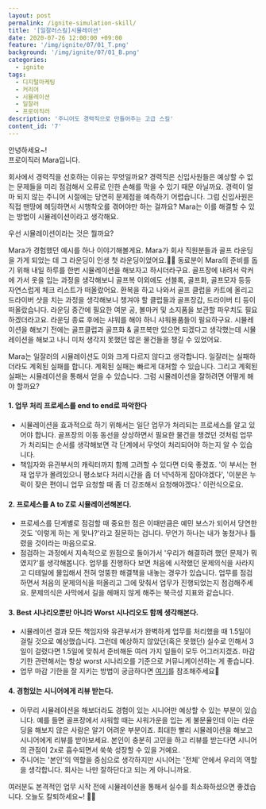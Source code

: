 ```yaml
---
layout: post
permalink: /ignite-simulation-skill/
title: '[일잘러스킬]시뮬레이션'
date: 2020-07-26 12:00:00 +09:00
feature: '/img/ignite/07/01_T.png'
background: '/img/ignite/07/01_B.png'
categories:
  - ignite
tags:
  - 디지털마케팅
  - 커리어
  - 시뮬레이션
  - 일잘러
  - 프로이직러
description: '주니어도 경력직으로 만들어주는 고급 스킬'
content_id: '7'
---
```


안녕하세요~!<br>
프로이직러 Mara입니다.

회사에서 경력직을 선호하는 이유는 무엇일까요? 경력직은 신입사원들은 예상할 수 없는 문제들을 미리 점검해서 오류로 인한 손해를 막을 수 있기 때문 아닐까요. 경력이 얼마 되지 않는 주니어 시절에는 당연히 문제점을 예측하기 어렵습니다. 그럼 신입사원은 직접 맨땅에 헤딩하면서 시행착오를 겪어야만 하는 걸까요? Mara는 이를 해결할 수 있는 방법이 시뮬레이션이라고 생각해요. 

우선 시뮬레이션이라는 것은 뭘까요? 

Mara가 경험했던 예시를 하나 이야기해볼게요. Mara가 회사 직원분들과 골프 라운딩을 가게 되었는 데 그 라운딩이 인생 첫 라운딩이었어요.🏌️‍♀️ 동료분이 Mara의 준비를 돕기 위해 내일 하루를 한번 시뮬레이션을 해보자고 하시더라구요. 골프장에 내려서 락커에 가서 옷을 입는 과정을 생각해보니 골프복 이외에도 선블록, 골프화, 골프모자 등등 자연스럽게 체크 리스트가 떠올랐어요. 환복을 하고 나와서 골프 클럽을 카트에 올리고 드라이버 샷을 치는 과정을 생각해보니 챙겨야 할 클럽들과 골프장갑, 드라이버 티 등이 떠올랐습니다. 라운딩 중간에 필요한 여분 공, 볼마커 및 소지품을 보관할 파우치도 필요하겠더라고요. 라운딩 종료 후에는 샤워를 해야 하니 샤워용품들이 필요하구요. 시뮬레이션을 해보기 전에는 골프클럽과 골프화 & 골프복만 있으면 되겠다고 생각했는데 시뮬레이션을 해보고 나니 미처 생각지 못했던 많은 물건들을 챙길 수 있었어요. 

Mara는 일잘러의 시뮬레이션도 이와 크게 다르지 않다고 생각합니다. 일잘러는 실패하더라도 계획된 실패를 합니다. 계획된 실패는 빠르게 대처할 수 있습니다. 그리고 계획된 실패는 시뮬레이션을 통해서 얻을 수 있습니다. 
그럼 시뮬레이션을 잘하려면 어떻게 해야 할까요? 

#### 1. 업무 처리 프로세스를 end to end로 파악한다

- 시뮬레이션을 효과적으로 하기 위해서는 일단 업무가 처리되는 프로세스를 알고 있어야 합니다. 골프장의 이동 동선을 상상하면서 필요한 물건을 챙겼던 것처럼 업무가 처리되는 순서를 생각해보면 각 단계에서 무엇이 처리되어야 하는지 알 수 있습니다. 
- 책임자와 유관부서의 캐릭터까지 함께 고려할 수 있다면 더욱 좋겠죠. '이 부서는 현재 업무가 몰려있으니 평소보다 처리시간을 좀 더 넉넉하게 잡아야겠다', '이분은 누락이 잦은 편이니 업무 요청할 때 좀 더 강조해서 요청해야겠다.' 이런식으로요. 

#### 2. 프로세스를 A to Z로 시뮬레이션해본다. 

- 프로세스를 단계별로 점검할 때 중요한 점은 이때만큼은 예민 보스가 되어서 당연한 것도 '이렇게 하는 게 맞나?'라고 질문하는 겁니다. 무언가 하나는 내가 놓쳤거나 틀렸을 것이라는 마음으로요. 
- 점검하는 과정에서 지속적으로 원점으로 돌아가서 '우리가 해결하려 했던 문제가 뭐였지?'를 생각해봅니다. 업무를 진행하다 보면 처음에 시작했던 문제의식을 사라지고 디테일에 몰입해서 전혀 엉뚱한 해결책을 내놓는 경우가 있습니다. 업무를 점검하면서 처음의 문제의식을 떠올리고 그에 맞춰서 업무가 진행되었는지 점검해주세요. 문제의식은 사막에서 길을 헤매지 않게 해주는 북극성 지표와 같습니다. 

#### 3. Best 시나리오뿐만 아니라 Worst 시나리오도 함께 생각해본다. 

- 시뮬레이션 결과 모든 책임자와 유관부서가 완벽하게 업무를 처리했을 때 1.5일이 걸릴 것으로 예상했습니다. 그런데 예상하지 않았던(혹은 못했던) 실수로 인해서 3일이 걸렸다면 1.5일에 맞춰서 준비해둔 여러 가지 일들이 모두 어그러지겠죠. 마감기한 관련해서는 항상 worst 시나리오를 기준으로 커뮤니케이션하는 게 좋습니다.  
- 업무 마감 기한을 잘 지키는 방법이 궁금하다면 [여기](https://mara.kim/career-time-management/)를 참조해주세요🙂

#### 4. 경험있는 시니어에게 리뷰 받는다. 

- 아무리 시뮬레이션을 해보더라도 경험이 있는 시니어만 예상할 수 있는 부분이 있습니다. 예를 들면 골프장에서 샤워할 때는 샤워가운을 입는 게 불문율인데 이는 라운딩을 해보지 않은 사람은 알기 어려운 부분이죠. 최대한 빨리 시뮬레이션을 해보고 시니어에게 리뷰를 받아보세요. 본인이 충분히 고민을 하고 리뷰를 받는다면 시니어의 관점이 2x로 흡수되면서 쑥쑥 성장할 수 있을 거예요. 
- 주니어는 '본인'의 역할을 중심으로 생각하지만 시니어는 '전체' 안에서 우리의 역할을 생각합니다. 회사는 나만 잘하단다고 되는 게 아니니까요. 



여러분도 본격적인 업무 시작 전에 시뮬레이션을 통해서 실수를 최소화하셨으면 좋겠습니다. 오늘도 칼퇴하세요~! 🙋‍♀️  